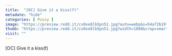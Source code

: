 ```yaml
---
title:  "[OC] Give it a kiss(f)"
metadate: "hide"
categories: [ Pussy ]
image: "https://preview.redd.it/cx0xe8lb5pn51.jpg?auto=webp&s=54a72b19fb5b5088c0b5fadb50857ca0b3c7d079"
thumb: "https://preview.redd.it/cx0xe8lb5pn51.jpg?width=1080&crop=smart&auto=webp&s=d0a3e31eeefe7853b50451072f549ed96361c833"
visit: ""
---
```

[OC] Give it a kiss(f)
